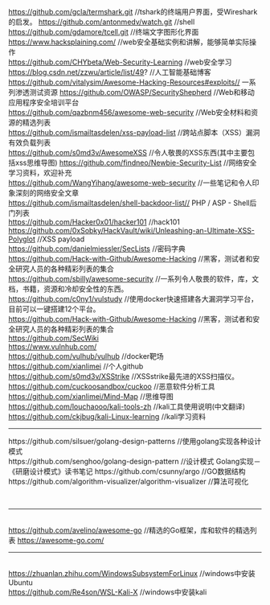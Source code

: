 https://github.com/gcla/termshark.git                 //tshark的终端用户界面，受Wireshark的启发。
https://github.com/antonmedv/watch.git                //shell  
https://github.com/gdamore/tcell.git                  //终端文字图形化界面  
https://www.hacksplaining.com/                        //web安全基础实例和讲解，能够简单实际操作  
https://github.com/CHYbeta/Web-Security-Learning      //web安全学习  
https://blog.csdn.net/zzwu/article/list/49?           //人工智能基础博客  
https://github.com/vitalysim/Awesome-Hacking-Resources#exploits//  一系列渗透测试资源
https://github.com/OWASP/SecurityShepherd            //Web和移动应用程序安全培训平台  
https://github.com/qazbnm456/awesome-web-security    //Web安全材料和资源的精选列表  
https://github.com/ismailtasdelen/xss-payload-list   //跨站点脚本（XSS）漏洞有效负载列表  
https://github.com/s0md3v/AwesomeXSS                 //令人敬畏的XSS东西(其中主要包括xss思维导图)
https://github.com/findneo/Newbie-Security-List      //网络安全学习资料，欢迎补充  
https://github.com/WangYihang/awesome-web-security   //一些笔记和令人印象深刻的网络安全文章  
https://github.com/ismailtasdelen/shell-backdoor-list// PHP / ASP - Shell后门列表  
https://github.com/Hacker0x01/hacker101  //hack101  
https://github.com/0xSobky/HackVault/wiki/Unleashing-an-Ultimate-XSS-Polyglot //XSS payload  
https://github.com/danielmiessler/SecLists  //密码字典  
https://github.com/Hack-with-Github/Awesome-Hacking  //黑客，测试者和安全研究人员的各种精彩列表的集合  
https://github.com/sbilly/awesome-security   //一系列令人敬畏的软件，库，文档，书籍，资源和冷却安全性的东西。  
https://github.com/c0ny1/vulstudy          //使用docker快速搭建各大漏洞学习平台，目前可以一键搭建12个平台。  
https://github.com/Hack-with-Github/Awesome-Hacking     //黑客，测试者和安全研究人员的各种精彩列表的集合  
https://github.com/SecWiki<br/>
https://www.vulnhub.com/    
https://github.com/vulhub/vulhub                //docker靶场   
https://github.com/xianlimei       //个人github   
https://github.com/s0md3v/XSStrike       //XSSstrike最先进的XSS扫描仪。    
https://github.com/cuckoosandbox/cuckoo     //恶意软件分析工具   
https://github.com/xianlimei/Mind-Map      //思维导图   
https://github.com/louchaooo/kali-tools-zh     //kali工具使用说明(中文翻译)   
https://github.com/ckjbug/kali-Linux-learning      //kali学习资料
<hr/>
https://github.com/silsuer/golang-design-patterns    //使用golang实现各种设计模式<br/> 
https://github.com/senghoo/golang-design-pattern     //设计模式 Golang实现－《研磨设计模式》读书笔记  
https://github.com/csunny/argo                       //GO数据结构<br/>
https://github.com/algorithm-visualizer/algorithm-visualizer           //算法可视化

<br><hr><br>
https://github.com/avelino/awesome-go     //精选的Go框架，库和软件的精选列表 https://awesome-go.com/
<br><hr><br>
https://zhuanlan.zhihu.com/WindowsSubsystemForLinux      //windows中安装Ubuntu    
https://github.com/Re4son/WSL-Kali-X                     //windows中安装kali


